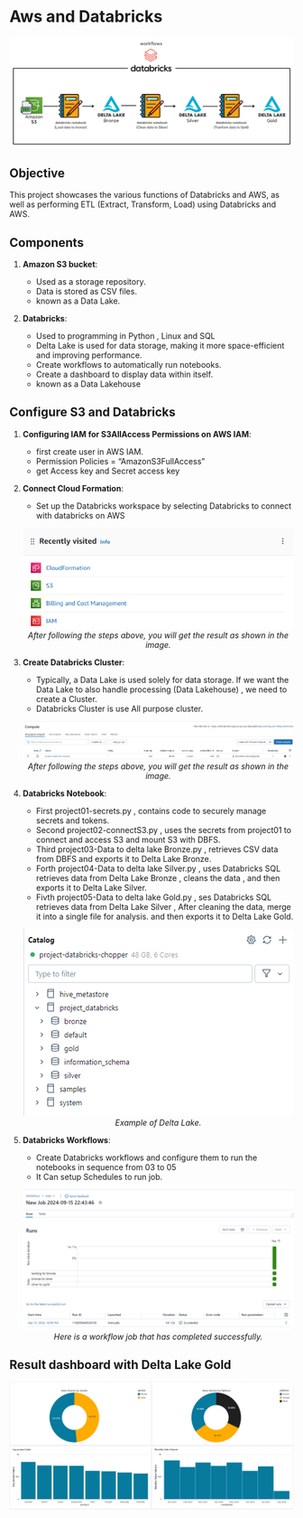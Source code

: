 # Aws and Databricks
![Dash Board](image/workdiagram.png)
## Objective
This project showcases the various functions of Databricks and AWS, as well as performing ETL (Extract, Transform, Load) using Databricks and AWS.

## Components
1. **Amazon S3 bucket**:
   - Used as a storage repository.
   - Data is stored as CSV files.
   - known as a Data Lake.

2. **Databricks**:
   - Used to programming in Python , Linux and SQL
   - Delta Lake is used for data storage, making it more space-efficient and improving performance.
   - Create workflows to automatically run notebooks.
   - Create a dashboard to display data within itself.
   - known as a Data Lakehouse

## Configure S3 and Databricks
1. **Configuring IAM for S3AllAccess Permissions on AWS IAM**:
   - first create user in AWS IAM.
   - Permission Policies = “AmazonS3FullAccess”
   - get Access key and Secret access key

2. **Connect Cloud Formation**:
   - Set up the Databricks workspace by selecting Databricks to connect with databricks on AWS
   <p align="center">
       <img src="image/consoleS3_.png" alt="Configure">
       <br>
       <i>After following the steps above, you will get the result as shown in the image.</i>
   </p>

3. **Create Databricks Cluster**:
    - Typically, a Data Lake is used solely for data storage. If we want the Data Lake to also handle processing (Data Lakehouse)
    , we need to create a Cluster.
    - Databricks Cluster is use All purpose cluster.
   <p align="center">
       <img src="image/Compute.png" alt="Configure">
       <br>
       <i>After following the steps above, you will get the result as shown in the image.</i>
   </p>

4. **Databricks Notebook**:
    - First project01-secrets.py , contains code to securely manage secrets and tokens.
    - Second project02-connectS3.py , uses the secrets from project01 to connect and access S3 and mount S3 with DBFS.
    - Third project03-Data to delta lake Bronze.py , retrieves CSV data from DBFS and exports it to Delta Lake Bronze.
    - Forth project04-Data to delta lake Silver.py , uses Databricks SQL retrieves data from Delta Lake Bronze ,
    cleans the data , and then exports it to Delta Lake Silver.
    - Fivth project05-Data to delta lake Gold.py , ses Databricks SQL retrieves data from Delta Lake Silver ,
    After cleaning the data, merge it into a single file for analysis. and then exports it to Delta Lake Gold.
   
   <p align="center">
       <img src="image/catalog.png" alt="Configure">
       <br>
       <i>Example of Delta Lake.</i>
   </p>
 
5. **Databricks Workflows**:
    - Create Databricks workflows and configure them to run the notebooks in sequence from 03 to 05
    - It Can setup Schedules to run job.
   <p align="center">
       <img src="image/workflows.png" alt="Configure">
       <br>
       <i>Here is a workflow job that has completed successfully.</i>
   </p>

## Result dashboard with Delta Lake Gold
![Dash Board](image/dashboard_gold.png)